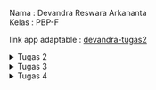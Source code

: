 Nama   : Devandra Reswara Arkananta <br>
Kelas  : PBP-F

link app adaptable : [devandra-tugas2](https://devandra-tugas2.adaptable.app/main)

<details>
   <summary>Tugas 2</summary>
   Jawaban Pertanyaan

1. Jelaskan bagaimana cara kamu mengimplementasikan checklist di atas secara step-by-step (bukan hanya sekadar mengikuti tutorial). <br>
   Jawab : <br>
   Pertama saya akan membuat project django baru di dalam virtual environment, lalu membuat directory baru bernama main di dalamnya, pada url di direktori utama, kita routing main sebagai main dapat berjalan. Di dalam model kita tambahkan atribut yang dinginkan, lalu views kita tambahkan file html yang akan dikembalikan sebagai template untuk ditampilkan pada pengguna. dari url di dalam main juga kita routing view. setelah itu aplikasi dapat di deploy.
   <br>
   
3. Buatlah bagan yang berisi request client ke web aplikasi berbasis Django beserta responnya dan jelaskan pada bagan tersebut kaitan antara urls.py, views.py, models.py, dan berkas html. <br>
   Jawab : <br>
   ![Bagan Django](https://github.com/DevandraR/Devandra_Tugas2/assets/96380686/b6dd97b0-f46d-4a78-87dd-92b5ef7abb78)
   <br>

4. Jelaskan mengapa kita menggunakan virtual environment? Apakah kita tetap dapat membuat aplikasi web berbasis Django tanpa menggunakan virtual environment? <br>
   Jawab :  <br>
   virtual environment pada python digunakan untuk memisahkan package yang di install pada project dari data lainnya, memisahkan package dan dependency yang diinstall agar tidak terjadi tabrakan antar project. kita tetap bisa membuat app django tanpa virtual environment, namun package python kemungkinan besar akan menjadi berantakan.
   <br>

6. Jelaskan apakah itu MVC, MVT, MVVM dan perbedaan dari ketiganya. <br>
   Jawab : <br>
   a. MVC (Model-View-Controller) <br>
      Pada MVC, user berinteraksi dengan view, yang meneruskan request kepada controller, lalu controller mengupdate model dan view sesuai dengan modelnya. <br>
   b. MVT (Model-View-Template) <br>
      Pada MVT, biasanya request diterima oleh URL routing, lalu requestnya akan dijalankan ke directory view yang ingin ditampilkan, dan model juga menerima request sesuai ketentuan. Lalu view akan memberikan template yang berupa file html yang akan ditampilkan ke user. <br>
   c. MVVM (Model-View-ViewModel) <br>
      Pada MVVM, view dikendalikan oleh viewmodel, jadi jika ada perubahan pada model, viewmodel akan langsung merespon dengan mengubah view. jadi perbedaannya adalah dalam interface dengan view dan modelnya MVC menggunakan controller, MVT menggunakan url, MVVM menggunakan viewmodel.<br>
</details>

<details>
   <summary>Tugas 3</summary>
   Jawaban Pertanyaan
   
1. Apa perbedaan antara form POST dan form GET dalam Django? <br>
   Jawab : <br>
   form POST digunakan saat kita ingin mengirim sesuatu ke dalam server yang akan mengubah status sebuah server atau melakukan sesuatu, seperti menyimpan data ke database. form GET digunakan saat kita ingin mengirim data ke server sebagai suatu input untuk parameter, jadi GET tidak akan mengubah status pada server. <br>
   
2. Apa perbedaan utama antara XML, JSON, dan HTML dalam konteks pengiriman data? <br>
   Jawab : <br>
   HTML digunakan untuk mendeskripsikan bagaimana data akan ditampilkan di dalam aplikasi karena HTML dirancang untuk dirender di dalam browser web, JSON digunakan untuk penukaran data antara server dan client, dan XML digunakan untuk menentukan hierarki dan struktur data. <br>
   
3. Mengapa JSON sering digunakan dalam pertukaran data antara aplikasi web modern? <br>
   Jawab : <br>
   JSON sering digunakan karena ukurannya datanya yang ringan dan struktur key-valuenya yang mudah dibaca dan ditulis oleh manusia, JSON juga sangatlah cocok dengan JavaScript, bahasa pemrograman yang menguasai hampir seluruh hal di web, karena JavaScript sudah ada fungsi bawaan untuk parsing dan generate JSON. <br>
   
4. Jelaskan bagaimana cara kamu mengimplementasikan checklist di atas secara step-by-step (bukan hanya sekadar mengikuti tutorial). <br>
   Jawab : <br>
   Pertama, kita buat sebuah file HTML untuk menjadi template tampilan pada aplikasi. lalu kita membuat form untuk menerima input data, lalu pada views, kita akan membuat fungsi baru yang dapat menerima request dan menambahkan input data. lalu kita tambahkan fungsi yang kita buat ke url agar dapat diakses. untuk HTML kita akan membuat file HTML baru untuk menampung seluruh input dan menampilkannya, dan untuk JSON dan XML kita dapat membuat fungsi yang khusus di views lalu menambahkan ke url. <br>
   
   Postman HTML <br>
   ![Postman_HTML_Tugas3](https://github.com/DevandraR/Devandra_Tugas2/assets/96380686/1f43d95f-2d73-4b0e-aa19-e43ff8a04c23) <br>

   Postman XML <br>
   ![Postman_XML_Tugas3](https://github.com/DevandraR/Devandra_Tugas2/assets/96380686/33410498-edd1-49aa-9e51-054c0637a921) <br>

   Postman JSON <br>
   ![Postman_JSON_Tugas3](https://github.com/DevandraR/Devandra_Tugas2/assets/96380686/dbf967d2-9807-4375-9074-e3228938dd4a) <br>

   Postman XML id <br>
   ![Postman_XML_id_Tugas3](https://github.com/DevandraR/Devandra_Tugas2/assets/96380686/aaff5ee4-d221-439a-8996-e318ef03542d) <br>

   Postman JSON id <br>
   ![Postman_JSON_id_Tugas3](https://github.com/DevandraR/Devandra_Tugas2/assets/96380686/bae3c038-0909-4f6b-bb58-8703bca9eb5d) <br>

</details>

<details>
   <summary>Tugas 4</summary>
   Jawaban Pertanyaan
   
1. Apa itu Django UserCreationForm, dan jelaskan apa kelebihan dan kekurangannya? <br>
   Jawab : <br>
   UserCreationForm adalah form input untuk pendaftaran user di web, dan sudah menjadi bawaan di django. UserCreationForm memiliki fungsi bawaan seperti validasi password untuk menentukan password yang aman. Kelebihan dari UserCreationForm adalah seperti yang disebutkan tadi, yaitu lebih praktis karena sudah ada fitur bawaan yang sudah bisa kita langsung pakai tanpa harus ngoding ulang. Kekurangannya adalah UserCreationForm hanya bisa dipakai pada kasus umum saja, jika ingin mengubah format atau tampilan, maka harus membuat form manual, ditambah lagi jika ingin membuat validasi khusus, lebih baik cara lain. <br>
   
2. Apa perbedaan antara autentikasi dan otorisasi dalam konteks Django, dan mengapa keduanya penting? <br>
   Jawab : <br>
   Autentikasi adalah proses menentukan identitas pengguna apakah mereka adalah orang yang sama dengan orang yang awal mendaftar, jadi autentikasi memeriksa apakah pengguna asli atau tidak. Sementara itu, Otorisasi adalah penentuan daerah akses oleh setiap pengguna, jadi menentukan bagian mana saja pada aplikasi yang dapat diakses oleh pengguna. Keduanya harus diimplementasikan secara baik untuk menjadi keamanan dan kenyamanan pengguna aplikasi. <br>
   
3. Apa itu cookies dalam konteks aplikasi web, dan bagaimana Django menggunakan cookies untuk mengelola data sesi pengguna? <br>
   Jawab : <br>
   cookies adalah data yang dikirim dari server ke lokal, contohnya seperti, kita dapat login otomatis di sebuah aplikasi tanpa memasukkan kembali username dan password. Pada sesi pengguna, saat terakhir login, Django akan menyimpan waktu login dengan fungsi set_cookies, lalu dapat ditampiklkan kembali menggunakan fungsi get
   
4. Apakah penggunaan cookies aman secara default dalam pengembangan web, atau apakah ada risiko potensial yang harus diwaspadai? <br>
   Jawab : <br>
   resiko pada penggunaan cookies contohnya adalah salah satunya adalah penyadapan data, karena cookies yang dikirim tidak ada enkripsi, ini membuatnya rentan jika ada dalam koneksi yang tidak aman, lalu ada cross site scripting, ini adalah serangan berbahaya yang serangannya adalah memmasukkan skrip berbahaya ke dalam cookies pengguna, lalu dapat dijalankan oleh pengguna.
   
5. Jelaskan bagaimana cara kamu mengimplementasikan checklist di atas secara step-by-step (bukan hanya sekadar mengikuti tutorial). <br>
   Jawab : <br>
   yang pertama, kita buat bagian registrasi dan loginnyanya dengan menambahkan fungsi registrasi dan login di views, membuat template registrasi dan login lalu routing di url. Yang kedua, kita juga buat fungsi logout dengan menambahkan fungsi di views dan menambah tombol logout di templatenya, lalu routing di url. Yang ketiga kita dapat merestriksi akses pada main dengan menambahkan login_required. Yang keempat, kita akan menyimpan data waktu saat login dan menampilkannya saat selanjutnya menggunakan cookies. Dan yang terakhir kita dapat menghubungkan user dengan item yang ada.
   
</details>
